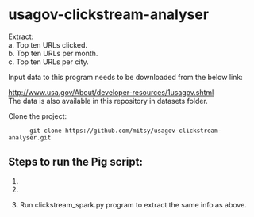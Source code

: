 # usagov-clickstream-analyser
Extract:  
a.	Top ten URLs clicked.  
b.	Top ten URLs per month.  
c.	Top ten URLs per city.  

Input data to this program needs to be downloaded from the below link:

  http://www.usa.gov/About/developer-resources/1usagov.shtml  
  The data is also available in this repository in datasets folder. 

Clone the project:
```
      git clone https://github.com/mitsy/usagov-clickstream-analyser.git
```      
  
Steps to run the Pig script:
------

1.     
2. 


3. Run clickstream_spark.py program to extract the same info as above.
